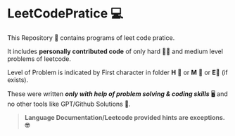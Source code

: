 # LeetCodePratice 💻
This Repository 🚩 contains programs of leet code pratice.  

It includes **personally contributed code** of only hard 🤜🤛 and medium level problems of leetcode.

Level of Problem is indicated by First character in folder **H** 🥉 or **M** 🥈 or **E**🥉 (if exists).  

These were written _**only with help of problem solving & coding skills**_ 🖥️ and no other tools like GPT/Github Solutions 🤒.  

>**Language Documentation/Leetcode provided hints are exceptions. 🤓**  
